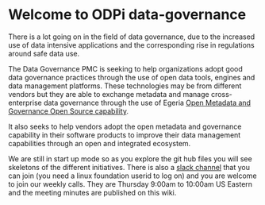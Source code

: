 # Welcome to ODPi data-governance

There is a lot going on in the field of data governance,
due to the increased use of data intensive applications and
the corresponding rise in regulations around safe data use.

The Data Governance PMC is seeking to help organizations
adopt good data governance practices through the use of open
data tools, engines and data management platforms.
These technologies may be from different vendors but they
are able to exchange metadata and manage cross-enterprise
data governance through the use of Egeria
[Open Metadata and Governance Open Source capability](https://odpi.github.io/data-governance/Open-Metadata-and-Governance).  

It also seeks to help vendors adopt the open metadata and governance capability in their software products to improve their data management capabilities through an open and integrated ecosystem. 

We are still in start up mode so as you explore the git hub files you will see skeletons of the different initiatives. There is also a [slack channel](https://odpi.slack.com/messages/C7E9FB0LT) that you can join (you need a linux foundation userid to log on) and you are welcome to join our weekly calls. They are Thursday 9:00am to 10:00am US Eastern and the meeting minutes are published on this wiki.
